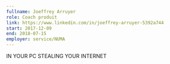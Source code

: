 ```yaml
---
fullname: Joeffrey Arruyer
role: Coach produit
link: https://www.linkedin.com/in/joeffrey-arruyer-5392a744
start: 2017-12-09
end: 2018-07-15
employer: service/NUMA
---
```


IN YOUR PC STEALING YOUR INTERNET

